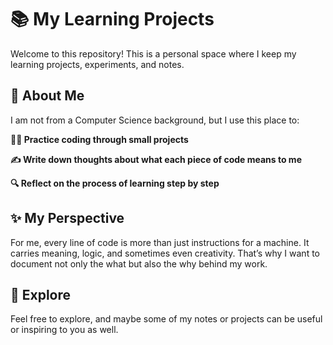 # 📚 My Learning Projects

Welcome to this repository! This is a personal space where I keep my learning projects, experiments, and notes.

## 👤 About Me

I am not from a Computer Science background, but I use this place to:

**🧑‍💻 Practice coding through small projects**

**✍️ Write down thoughts about what each piece of code means to me**

**🔍 Reflect on the process of learning step by step**

## ✨ My Perspective

For me, every line of code is more than just instructions for a machine. It carries meaning, logic, and sometimes even creativity. That’s why I want to document not only the what but also the why behind my work.

## 🚀 Explore

Feel free to explore, and maybe some of my notes or projects can be useful or inspiring to you as well.

